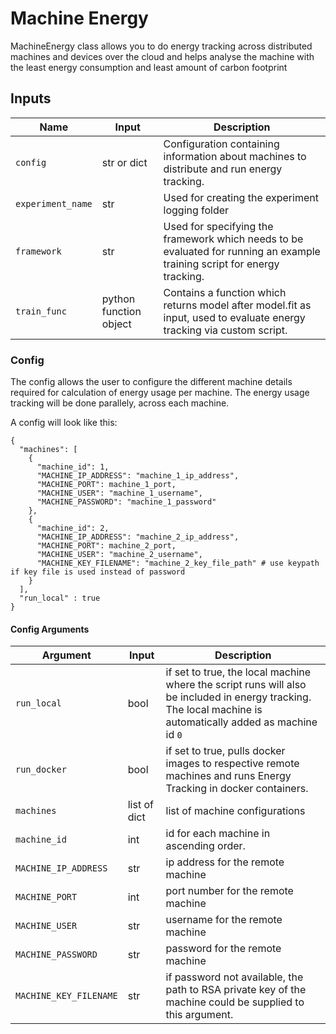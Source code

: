 # Machine Energy

MachineEnergy class allows you to do energy tracking across distributed machines and devices over the cloud and helps analyse the machine with the least energy consumption and least amount of carbon footprint


## Inputs

 
Name | Input | Description 
 ----------- | ----------- |  -----------
`config` | str or dict | Configuration containing information about machines to distribute and run energy tracking.
`experiment_name` | str | Used for creating the experiment logging folder
`framework` | str | Used for specifying the framework which needs to be evaluated for running an example training script for energy tracking.
`train_func` | python function object | Contains a function which returns model after model.fit as input, used to evaluate energy tracking via custom script.


### Config

The config allows the user to configure the different machine details required for calculation of energy usage per machine. The energy usage tracking will be done parallely, across each machine.

A config will look like this:

```
{
  "machines": [
    {
      "machine_id": 1,
      "MACHINE_IP_ADDRESS": "machine_1_ip_address",
      "MACHINE_PORT": machine_1_port,
      "MACHINE_USER": "machine_1_username",
      "MACHINE_PASSWORD": "machine_1_password"
    },
    {
      "machine_id": 2,
      "MACHINE_IP_ADDRESS": "machine_2_ip_address",
      "MACHINE_PORT": machine_2_port,
      "MACHINE_USER": "machine_2_username",
      "MACHINE_KEY_FILENAME": "machine_2_key_file_path" # use keypath if key file is used instead of password
    }
  ],
  "run_local" : true
}
```

#### Config Arguments

Argument | Input | Description
--------- | ------- | -----------
`run_local` | bool | if set to true, the local machine where the script runs will also be included in energy tracking. The local machine is automatically added as machine id `0` 
`run_docker` | bool | if set to true, pulls docker images to respective remote machines and runs Energy Tracking in docker containers.      
`machines` | list of dict | list of machine configurations    
`machine_id` | int | id for each machine in ascending order.   
`MACHINE_IP_ADDRESS` | str | ip address for the remote machine   
`MACHINE_PORT` | int | port number for the remote machine   
`MACHINE_USER` | str | username for the remote machine   
`MACHINE_PASSWORD` | str | password for the remote machine   
`MACHINE_KEY_FILENAME` | str | if password not available, the path to RSA private key of the machine could be supplied to this argument.      

